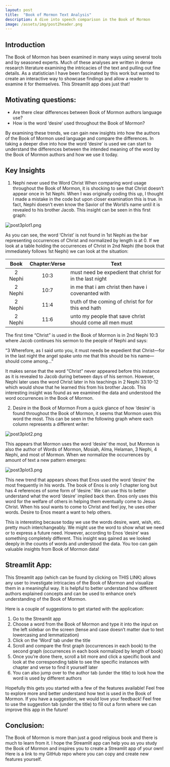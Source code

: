 ```yaml
---
layout: post
title:  "Book of Mormon Text Analysis"
description: A dive into speech comparison in the Book of Mormon
image: /assets/img/post2header.png
---
```


## Introduction

The Book of Mormon has been examined in many ways using several tools and by seasoned experts. Much of these analyses are written in dense research literature examining the intricacies of the text and pulling out fine details. As a statistician I have been fascinated by this work but wanted to create an interactive way to showcase findings and allow a reader to examine it for themselves. This Streamlit app does just that!

## Motivating questions:
-	Are there clear differences between Book of Mormon authors language use?
-	How is the word ‘desire’ used throughout the Book of Mormon?

By examining these trends, we can gain new insights into how the authors of the Book of Mormon used language and compare the differences. In taking a deeper dive into how the word ‘desire’ is used we can start to understand the differences between the intended meaning of the word by the Book of Mormon authors and how we use it today.

## Key Insights
1.	Nephi never used the Word Christ
When comparing word usage throughout the Book of Mormon, it is shocking to see that Christ doesn’t appear once in 1st Nephi. When I was originally coding this up, I thought I made a mistake in the code but upon closer examination this is true. In fact, Nephi doesn’t even know the Savior of the World’s name until it is revealed to his brother Jacob. This insight can be seen in this first graph:

![post3plot1.png]({{site.url}}/{{site.baseurl}}/assets/img/post3plot1.png)

As you can see, the word ‘Christ’ is not found in 1st Nephi as the bar representing occurrences of Christ and normalized by length is at 0. If we look at a table holding the occurrences of Christ in 2nd Nephi (the book that immediately follows 1st Nephi) we can look at the situation:


| Book    | Chapter:Verse | Text                                                     |
|:-------:|:-------------:|----------------------------------------------------------|
| 2 Nephi | 10:3          | must need be expedient that christ for in the last night |
| 2 Nephi | 10:7          | in me that i am christ then have i covenanted with       |
| 2 Nephi | 11:4          | truth of the coming of christ for for this end hath      |
| 2 Nephi | 11:6          | unto my people that save christ should come all men must |


The first time “Christ” is used in the Book of Mormon is in 2nd Nephi 10:3 where Jacob continues his sermon to the people of Nephi and says:

“3 Wherefore, as I said unto you, it must needs be expedient that Christ—for in the last night the angel spake unto me that this should be his name—should come among…”

It makes sense that the word “Christ” never appeared before this instance as it is revealed to Jacob during between days of his sermon. However, Nephi later uses the word Christ later in his teachings in 2 Nephi 33:10-12 which would show that he learned this from his brother Jacob. This interesting insight was found as we examined the data and understood the word occurrences in the Book of Mormon.

2.	Desire in the Book of Mormon
From a quick glance of how ‘desire’ is found throughout the Book of Mormon, it seems that Mormon uses this word the most. This can be seen in the following graph where each column represents a different writer:

![post3plot2.png]({{site.url}}/{{site.baseurl}}/assets/img/post3plot2.png)

This appears that Mormon uses the word ‘desire’ the most, but Mormon is also the author of Words of Mormon, Mosiah, Alma, Helaman, 3 Nephi, 4 Nephi, and most of Mormon. When we normalize the occurrences by amount of text a new pattern emerges:

![post3plot3.png]({{site.url}}/{{site.baseurl}}/assets/img/post3plot3.png)

This new trend that appears shows that Enos used the word ‘desire’ the most frequently in his words. The book of Enos is only 1 chapter long but has 4 references of some form of ‘desire.’ We can use this to better understand what the word ‘desire’ implied back then. Enos only uses this word for the welfare of others in helping them eventually come to Jesus Christ. When his soul wants to come to Christ and feel joy, he uses other words. Desire to Enos meant a want to help others. 

This is interesting because today we use the words desire, want, wish, etc. pretty much interchangeably. We might use the word to show what we need or to express a future need. However, according to Enos ‘desire’ was something completely different. This insight was gained as we looked deeply in the counts of words and understood the data. You too can gain valuable insights from Book of Mormon data!

## Streamlit App:
This Streamlit app (which can be found by clicking on THIS LINK) allows any user to investigate intricacies of the Book of Mormon and visualize them in a meaningful way. It is helpful to better understand how different authors explained concepts and can be used to enhance one’s understanding of the Book of Mormon.

Here is a couple of suggestions to get started with the application:
1.	Go to the Streamlit app
2.	Choose a word from the Book of Mormon and type it into the input on the left sidebar on the screen (tense and case doesn’t matter due to text lowercasing and lemmatization)
3.	Click on the ‘Word’ tab under the title
4.	Scroll and compare the first graph (occurrences in each book) to the second graph (occurrences in each book normalized by length of book)
5.	Once you’re done there, scroll a bit more and click a specific book and look at the corresponding table to see the specific instances with chapter and verse to find it yourself later
6.	You can also jump over to the author tab (under the title) to look how the word is used by different authors

Hopefully this gets you started with a few of the features available! Feel free to explore more and better understand how text is used in the Book of Mormon. If you have a suggestion, we would love your feedback! Feel free to use the suggestion tab (under the title) to fill out a form where we can improve this app in the future!


## Conclusion:

The Book of Mormon is more than just a good religious book and there is much to learn from it. I hope the Streamlit app can help you as you study the Book of Mormon and inspires you to create a Streamlit app of your own! Here is a link to my GitHub repo where you can copy and create new features yourself. 
